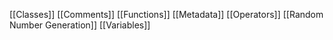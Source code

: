 [[Classes]]
[[Comments]]
[[Functions]]
[[Metadata]]
[[Operators]]
[[Random Number Generation]]
[[Variables]]